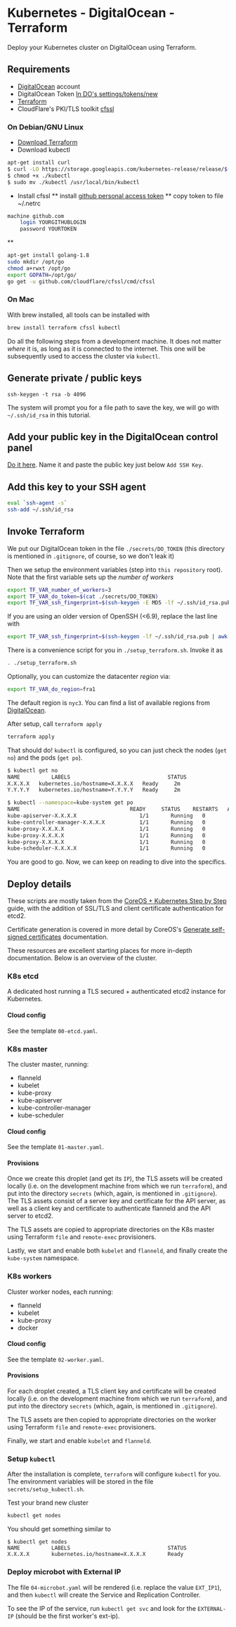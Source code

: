 # Kubernetes - DigitalOcean - Terraform

Deploy your Kubernetes cluster on DigitalOcean using Terraform.

## Requirements

* [DigitalOcean](https://www.digitalocean.com/) account
* DigitalOcean Token [In DO's settings/tokens/new](https://cloud.digitalocean.com/settings/tokens/new)
* [Terraform](https://www.terraform.io/)
* CloudFlare's PKI/TLS toolkit [cfssl](https://github.com/cloudflare/cfssl)

### On Debian/GNU Linux

* [Download Terraform](https://www.terraform.io/downloads.html)
* Download kubectl
```bash
apt-get install curl
$ curl -LO https://storage.googleapis.com/kubernetes-release/release/$(curl -s https://storage.googleapis.com/kubernetes-release/release/stable.txt)/bin/darwin/amd64/kubectl
$ chmod +x ./kubectl
$ sudo mv ./kubectl /usr/local/bin/kubectl
```
* Install cfssl
** install [github personal access token](https://github.com/settings/tokens)
** copy token to file ~/.netrc
```bash
machine github.com
    login YOURGITHUBLOGIN
    password YOURTOKEN
```
** 
```bash
apt-get install golang-1.8
sudo mkdir /opt/go
chmod a+rwxt /opt/go
export GOPATH=/opt/go/
go get -u github.com/cloudflare/cfssl/cmd/cfssl
```

### On Mac

With brew installed, all tools can be installed with

```bash
brew install terraform cfssl kubectl 
```

Do all the following steps from a development machine. It does not matter _where_ it is, as long as it is connected to the internet. This one will be subsequently used to access the cluster via `kubectl`.

## Generate private / public keys

```
ssh-keygen -t rsa -b 4096
```

The system will prompt you for a file path to save the key, we will go with `~/.ssh/id_rsa` in this tutorial.

## Add your public key in the DigitalOcean control panel

[Do it here](https://cloud.digitalocean.com/settings/security). Name it and paste the public key just below `Add SSH Key`.

## Add this key to your SSH agent

```bash
eval `ssh-agent -s`
ssh-add ~/.ssh/id_rsa
```

## Invoke Terraform

We put our DigitalOcean token in the file `./secrets/DO_TOKEN` (this directory is mentioned in `.gitignore`, of course, so we don't leak it)

Then we setup the environment variables (step into `this repository` root). Note that the first variable sets up the *number of workers*

```bash
export TF_VAR_number_of_workers=3
export TF_VAR_do_token=$(cat ./secrets/DO_TOKEN)
export TF_VAR_ssh_fingerprint=$(ssh-keygen -E MD5 -lf ~/.ssh/id_rsa.pub | awk '{print $2}' | sed 's/MD5://g')
```

If you are using an older version of OpenSSH (<6.9), replace the last line with
```bash
export TF_VAR_ssh_fingerprint=$(ssh-keygen -lf ~/.ssh/id_rsa.pub | awk '{print $2}')
```

There is a convenience script for you in `./setup_terraform.sh`. Invoke it as

```bash
. ./setup_terraform.sh
```

Optionally, you can customize the datacenter *region* via:
```bash
export TF_VAR_do_region=fra1
```
The default region is `nyc3`. You can find a list of available regions from [DigitalOcean](https://developers.digitalocean.com/documentation/v2/#list-all-regions).

After setup, call `terraform apply`

```bash
terraform apply
```

That should do! `kubectl` is configured, so you can just check the nodes (`get no`) and the pods (`get po`).

```bash
$ kubectl get no
NAME          LABELS                               STATUS
X.X.X.X   kubernetes.io/hostname=X.X.X.X   Ready     2m
Y.Y.Y.Y   kubernetes.io/hostname=Y.Y.Y.Y   Ready     2m

$ kubectl --namespace=kube-system get po
NAME                                   READY     STATUS    RESTARTS   AGE
kube-apiserver-X.X.X.X                    1/1       Running   0          13m
kube-controller-manager-X.X.X.X           1/1       Running   0          12m
kube-proxy-X.X.X.X                        1/1       Running   0          12m
kube-proxy-X.X.X.X                        1/1       Running   0          11m
kube-proxy-X.X.X.X                        1/1       Running   0          12m
kube-scheduler-X.X.X.X                    1/1       Running   0          13m
```

You are good to go. Now, we can keep on reading to dive into the specifics.

## Deploy details

These scripts are mostly taken from the [CoreOS + Kubernetes Step by Step](https://coreos.com/kubernetes/docs/latest/getting-started.html) guide, with the addition of SSL/TLS and client certificate authentication for etcd2. 

Certificate generation is covered in more detail by CoreOS's [Generate self-signed certificates](https://coreos.com/os/docs/latest/generate-self-signed-certificates.html) documentation.

These resources are excellent starting places for more in-depth documentation. Below is an overview of the cluster.

### K8s etcd

A dedicated host running a TLS secured + authenticated etcd2 instance for Kubernetes.

#### Cloud config

See the template `00-etcd.yaml`.

### K8s master

The cluster master, running:

* flanneld
* kubelet
* kube-proxy
* kube-apiserver
* kube-controller-manager
* kube-scheduler

#### Cloud config

See the template `01-master.yaml`.

#### Provisions

Once we create this droplet (and get its `IP`), the TLS assets will be created locally (i.e. on the development machine from which we run `terraform`), and put into the directory `secrets` (which, again, is mentioned in `.gitignore`). The TLS assets consist of a server key and certificate for the API server, as well as a client key and certificate to authenticate flanneld and the API server to etcd2.

The TLS assets are copied to appropriate directories on the K8s master using Terraform `file` and `remote-exec` provisioners.

Lastly, we start and enable both `kubelet` and `flanneld`, and finally create the `kube-system` namespace.

### K8s workers

Cluster worker nodes, each running:

* flanneld
* kubelet
* kube-proxy
* docker

#### Cloud config

See the template `02-worker.yaml`.

#### Provisions

For each droplet created, a TLS client key and certificate will be created locally (i.e. on the development machine from which we run `terraform`), and put into the directory `secrets` (which, again, is mentioned in `.gitignore`). 

The TLS assets are then copied to appropriate directories on the worker using Terraform `file` and `remote-exec` provisioners.

Finally, we start and enable `kubelet` and `flanneld`.

### Setup `kubectl`

After the installation is complete, `terraform` will configure `kubectl` for you. The environment variables will be stored in the file `secrets/setup_kubectl.sh`.

Test your brand new cluster

```bash
kubectl get nodes
```

You should get something similar to

```
$ kubectl get nodes
NAME          LABELS                               STATUS
X.X.X.X       kubernetes.io/hostname=X.X.X.X       Ready
```

### Deploy microbot with External IP

The file `04-microbot.yaml` will be rendered (i.e. replace the value `EXT_IP1`), and then `kubectl` will create the Service and Replication Controller.

To see the IP of the service, run `kubectl get svc` and look for the `EXTERNAL-IP` (should be the first worker's ext-ip).
